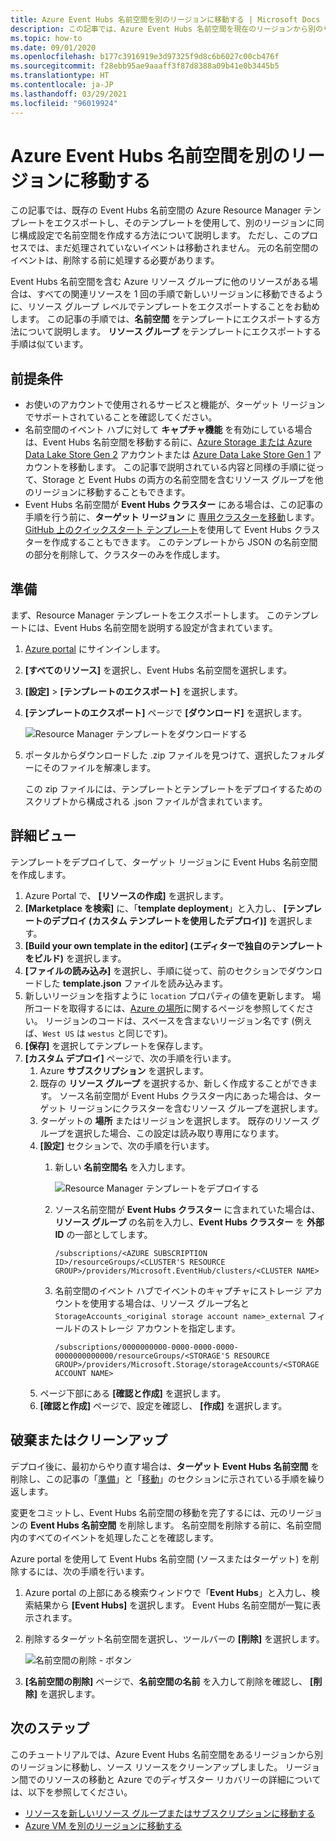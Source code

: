 ```yaml
---
title: Azure Event Hubs 名前空間を別のリージョンに移動する | Microsoft Docs
description: この記事では、Azure Event Hubs 名前空間を現在のリージョンから別のリージョンに移動する方法について説明します。
ms.topic: how-to
ms.date: 09/01/2020
ms.openlocfilehash: b177c3916919e3d97325f9d8c6b6027c00cb476f
ms.sourcegitcommit: f28ebb95ae9aaaff3f87d8388a09b41e0b3445b5
ms.translationtype: HT
ms.contentlocale: ja-JP
ms.lasthandoff: 03/29/2021
ms.locfileid: "96019924"
---
```

# <a name="move-an-azure-event-hubs-namespace-to-another-region"></a>Azure Event Hubs 名前空間を別のリージョンに移動する
この記事では、既存の Event Hubs 名前空間の Azure Resource Manager テンプレートをエクスポートし、そのテンプレートを使用して、別のリージョンに同じ構成設定で名前空間を作成する方法について説明します。 ただし、このプロセスでは、まだ処理されていないイベントは移動されません。 元の名前空間のイベントは、削除する前に処理する必要があります。
 
Event Hubs 名前空間を含む Azure リソース グループに他のリソースがある場合は、すべての関連リソースを 1 回の手順で新しいリージョンに移動できるように、リソース グループ レベルでテンプレートをエクスポートすることをお勧めします。 この記事の手順では、**名前空間** をテンプレートにエクスポートする方法について説明します。 **リソース グループ** をテンプレートにエクスポートする手順は似ています。 

## <a name="prerequisites"></a>前提条件

- お使いのアカウントで使用されるサービスと機能が、ターゲット リージョンでサポートされていることを確認してください。
- 名前空間のイベント ハブに対して **キャプチャ機能** を有効にしている場合は、Event Hubs 名前空間を移動する前に、[Azure Storage または Azure Data Lake Store Gen 2](../storage/common/storage-account-move.md) アカウントまたは [Azure Data Lake Store Gen 1](../data-lake-store/data-lake-store-migration-cross-region.md) アカウントを移動します。 この記事で説明されている内容と同様の手順に従って、Storage と Event Hubs の両方の名前空間を含むリソース グループを他のリージョンに移動することもできます。 
- Event Hubs 名前空間が **Event Hubs クラスター** にある場合は、この記事の手順を行う前に、**ターゲット リージョン** に [専用クラスターを移動](move-cluster-across-regions.md)します。 [GitHub 上のクイックスタート テンプレート](https://github.com/Azure/azure-quickstart-templates/tree/master/201-eventhubs-create-cluster-namespace-eventhub/)を使用して Event Hubs クラスターを作成することもできます。 このテンプレートから JSON の名前空間の部分を削除して、クラスターのみを作成します。 

## <a name="prepare"></a>準備
まず、Resource Manager テンプレートをエクスポートします。 このテンプレートには、Event Hubs 名前空間を説明する設定が含まれています。

1. [Azure portal](https://portal.azure.com) にサインインします。
2. **[すべてのリソース]** を選択し、Event Hubs 名前空間を選択します。
3. **[設定]**  >  **[テンプレートのエクスポート]** を選択します。
4. **[テンプレートのエクスポート]** ページで **[ダウンロード]** を選択します。

    ![Resource Manager テンプレートをダウンロードする](./media/move-across-regions/download-template.png)
5. ポータルからダウンロードした .zip ファイルを見つけて、選択したフォルダーにそのファイルを解凍します。

   この zip ファイルには、テンプレートとテンプレートをデプロイするためのスクリプトから構成される .json ファイルが含まれています。


## <a name="move"></a>詳細ビュー

テンプレートをデプロイして、ターゲット リージョンに Event Hubs 名前空間を作成します。 


1. Azure Portal で、 **[リソースの作成]** を選択します。
2. **[Marketplace を検索]** に、「**template deployment**」と入力し、 **[テンプレートのデプロイ (カスタム テンプレートを使用したデプロイ)]** を選択します。
5. **[Build your own template in the editor] \(エディターで独自のテンプレートをビルド\)** を選択します。
6. **[ファイルの読み込み]** を選択し、手順に従って、前のセクションでダウンロードした **template.json** ファイルを読み込みます。
1. 新しいリージョンを指すように `location` プロパティの値を更新します。 場所コードを取得するには、[Azure の場所](https://azure.microsoft.com/global-infrastructure/locations/)に関するページを参照してください。 リージョンのコードは、スペースを含まないリージョン名です (例えば、`West US` は `westus` と同じです)。
1. **[保存]** を選択してテンプレートを保存します。 
1. **[カスタム デプロイ]** ページで、次の手順を行います。 
    1. Azure **サブスクリプション** を選択します。 
    2. 既存の **リソース グループ** を選択するか、新しく作成することができます。 ソース名前空間が Event Hubs クラスター内にあった場合は、ターゲット リージョンにクラスターを含むリソース グループを選択します。 
    3. ターゲットの **場所** またはリージョンを選択します。 既存のリソース グループを選択した場合、この設定は読み取り専用になります。 
    4. **[設定]** セクションで、次の手順を行います。    
        1. 新しい **名前空間名** を入力します。 

            ![Resource Manager テンプレートをデプロイする](./media/move-across-regions/deploy-template.png)
        2. ソース名前空間が **Event Hubs クラスター** に含まれていた場合は、**リソース グループ** の名前を入力し、**Event Hubs クラスター** を **外部 ID** の一部としてします。 

              ```
              /subscriptions/<AZURE SUBSCRIPTION ID>/resourceGroups/<CLUSTER'S RESOURCE GROUP>/providers/Microsoft.EventHub/clusters/<CLUSTER NAME>
              ```   
        3. 名前空間のイベント ハブでイベントのキャプチャにストレージ アカウントを使用する場合は、リソース グループ名と `StorageAccounts_<original storage account name>_external` フィールドのストレージ アカウントを指定します。 
            
            ```
            /subscriptions/0000000000-0000-0000-0000-0000000000000/resourceGroups/<STORAGE'S RESOURCE GROUP>/providers/Microsoft.Storage/storageAccounts/<STORAGE ACCOUNT NAME>
            ```    
    5. ページ下部にある **[確認と作成]** を選択します。 
    1. **[確認と作成]** ページで、設定を確認し、 **[作成]** を選択します。   

## <a name="discard-or-clean-up"></a>破棄またはクリーンアップ
デプロイ後に、最初からやり直す場合は、**ターゲット Event Hubs 名前空間** を削除し、この記事の「[準備](#prepare)」と「[移動](#move)」のセクションに示されている手順を繰り返します。

変更をコミットし、Event Hubs 名前空間の移動を完了するには、元のリージョンの **Event Hubs 名前空間** を削除します。 名前空間を削除する前に、名前空間内のすべてのイベントを処理したことを確認します。 

Azure portal を使用して Event Hubs 名前空間 (ソースまたはターゲット) を削除するには、次の手順を行います。

1. Azure portal の上部にある検索ウィンドウで「**Event Hubs**」と入力し、検索結果から **[Event Hubs]** を選択します。 Event Hubs 名前空間が一覧に表示されます。
2. 削除するターゲット名前空間を選択し、ツールバーの **[削除]** を選択します。 

    ![名前空間の削除 - ボタン](./media/move-across-regions/delete-namespace-button.png)
3. **[名前空間の削除]** ページで、**名前空間の名前** を入力して削除を確認し、 **[削除]** を選択します。 

## <a name="next-steps"></a>次のステップ

このチュートリアルでは、Azure Event Hubs 名前空間をあるリージョンから別のリージョンに移動し、ソース リソースをクリーンアップしました。  リージョン間でのリソースの移動と Azure でのディザスター リカバリーの詳細については、以下を参照してください。


- [リソースを新しいリソース グループまたはサブスクリプションに移動する](../azure-resource-manager/management/move-resource-group-and-subscription.md)
- [Azure VM を別のリージョンに移動する](../site-recovery/azure-to-azure-tutorial-migrate.md)
